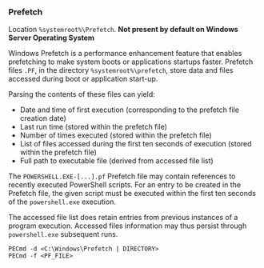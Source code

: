 ### Prefetch

Location `%systemroot%\Prefetch`. **Not present by default on Windows Server
Operating System**

Windows Prefetch is a performance enhancement feature that enables prefetching
to make system boots or applications startups faster. Prefetch files `.PF`,
in the directory `%systemroot%\prefetch`, store data and files accessed during
boot or application start-up.

Parsing the contents of these files can yield:
  - Date and time of first execution (corresponding to the prefetch file
    creation date)
  - Last run time (stored within the prefetch file)
  - Number of times executed (stored within the prefetch file)
  - List of files accessed during the first ten seconds of execution
    (stored within the prefetch file)
  - Full path to executable file (derived from accessed file list)

The `POWERSHELL.EXE-[...].pf` Prefetch file may contain references to
recently executed PowerShell scripts. For an entry to be created in the
Prefetch file, the given script must be executed within the first ten seconds
of the `powershell.exe` execution.

The accessed file list does retain entries from previous instances of a program
execution. Accessed files information may thus persist through `powershell.exe`
subsequent runs.

```
PECmd -d <C:\Windows\Prefetch | DIRECTORY>
PECmd -f <PF_FILE>
```

